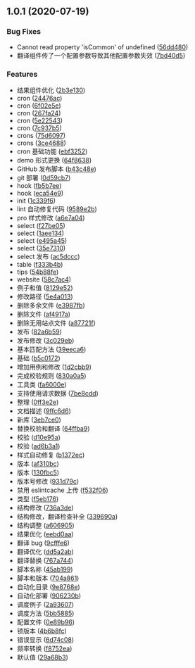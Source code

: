 ## 1.0.1 (2020-07-19)

### Bug Fixes

- Cannot read property 'isCommon' of undefined ([56dd480](https://github.com/ShawDanon/ant-design-bus/tree/master/commit/56dd480ff152fea83811ed3707f214d4040d7a60))
- 翻译组件传了一个配置参数导致其他配置参数失效 ([7bd40d5](https://github.com/ShawDanon/ant-design-bus/tree/master/commit/7bd40d5e7afff6f0add117b9874599ec890c7c8a))

### Features

- 结果组件优化 ([2b3e130](https://github.com/ShawDanon/ant-design-bus/tree/master/commit/2b3e130e1dfc479f49a658f4edd5937252d6e9fb))
- cron ([24476ac](https://github.com/ShawDanon/ant-design-bus/tree/master/commit/24476ac92e5e32a8fbb7e4d63abd96c5f5c51d5a))
- cron ([6f02e5e](https://github.com/ShawDanon/ant-design-bus/tree/master/commit/6f02e5e178132341e05f6449d7226ce9fc0d77f8))
- cron ([267fa24](https://github.com/ShawDanon/ant-design-bus/tree/master/commit/267fa2419f8313020d023455548076a468fcf99a))
- cron ([5e22543](https://github.com/ShawDanon/ant-design-bus/tree/master/commit/5e22543499e31c456fe24bcce7060cdce87e2828))
- cron ([7c937b5](https://github.com/ShawDanon/ant-design-bus/tree/master/commit/7c937b578374544e4904695213ef4fd6b9b5863e))
- crons ([75d6097](https://github.com/ShawDanon/ant-design-bus/tree/master/commit/75d6097d6ab150b308f128ea330c910e4b5ac577))
- crons ([3ce4688](https://github.com/ShawDanon/ant-design-bus/tree/master/commit/3ce4688f25354c68040478c54d478f877d65ddff))
- cron 基础功能 ([ebf3252](https://github.com/ShawDanon/ant-design-bus/tree/master/commit/ebf325235a31d191edc255b33d249ded4bd6e9d7))
- demo 形式更换 ([64f8638](https://github.com/ShawDanon/ant-design-bus/tree/master/commit/64f8638a4618e6359c2ad0f8c0a2b8fe91a4f4a7))
- GitHub 发布脚本 ([b43c48e](https://github.com/ShawDanon/ant-design-bus/tree/master/commit/b43c48e152b2d3bf5610b5c03fdbc64f04174c8e))
- git 部署 ([0d59cb7](https://github.com/ShawDanon/ant-design-bus/tree/master/commit/0d59cb7db84728313427436468a6230791b54e0d))
- hook ([fb5b7ee](https://github.com/ShawDanon/ant-design-bus/tree/master/commit/fb5b7eef9318eebd89ed49b72f57924f3bba7d25))
- hook ([eca54e9](https://github.com/ShawDanon/ant-design-bus/tree/master/commit/eca54e9eae7d17af6d26ae841b7d5d47e8209547))
- init ([1c339f6](https://github.com/ShawDanon/ant-design-bus/tree/master/commit/1c339f66e26804d3ea857d27f3d6061f2603ac3b))
- lint 自动修复代码 ([9589e2b](https://github.com/ShawDanon/ant-design-bus/tree/master/commit/9589e2b5440f10408a8ab86064de3c903c643112))
- pro 样式修改 ([a6e7a04](https://github.com/ShawDanon/ant-design-bus/tree/master/commit/a6e7a04b95c7f6fe600f2a7e5fc238e5e62a2919))
- select ([f27be05](https://github.com/ShawDanon/ant-design-bus/tree/master/commit/f27be059202968ca8600609222a980d9ea0a678e))
- select ([1aee134](https://github.com/ShawDanon/ant-design-bus/tree/master/commit/1aee134ba118f7858a2ff013566515a255cb45b4))
- select ([e495a45](https://github.com/ShawDanon/ant-design-bus/tree/master/commit/e495a453b28f11c053f3022230c3aa1e60c70fbb))
- select ([35e7310](https://github.com/ShawDanon/ant-design-bus/tree/master/commit/35e7310d88a734bf1f207677ae4c7b2a278dcb25))
- select 发布 ([ac5dccc](https://github.com/ShawDanon/ant-design-bus/tree/master/commit/ac5dccc400eca9b5701de7423a22726776d8c52a))
- table ([f333b4b](https://github.com/ShawDanon/ant-design-bus/tree/master/commit/f333b4b76d71b33ac360b0eda0e906d6362230e6))
- tips ([54b88fe](https://github.com/ShawDanon/ant-design-bus/tree/master/commit/54b88fe929f88ef8eb48e4d1856302ccde65cdeb))
- website ([58c7ac4](https://github.com/ShawDanon/ant-design-bus/tree/master/commit/58c7ac4364bbb645e89e39b690226ba2fc4ec180))
- 例子和值 ([8129e52](https://github.com/ShawDanon/ant-design-bus/tree/master/commit/8129e5288f4b4cdd7a22261b00a9967069a410d5))
- 修改路径 ([5e4a013](https://github.com/ShawDanon/ant-design-bus/tree/master/commit/5e4a01313effd80d0ef0cc191cc3273ce34123da))
- 删除多余文件 ([e3987fb](https://github.com/ShawDanon/ant-design-bus/tree/master/commit/e3987fb93fcf4fde3126d128a48a0382bd68cbd0))
- 删除文件 ([af4917a](https://github.com/ShawDanon/ant-design-bus/tree/master/commit/af4917a33f9ece1aefe3910917bc7545aeefd658))
- 删除无用站点文件 ([a87721f](https://github.com/ShawDanon/ant-design-bus/tree/master/commit/a87721fe0fcdf343ef0bfe435c29be1aacf92403))
- 发布 ([82a6b59](https://github.com/ShawDanon/ant-design-bus/tree/master/commit/82a6b59696887084272b80b03afb813e7f9eda12))
- 发布修改 ([3c029eb](https://github.com/ShawDanon/ant-design-bus/tree/master/commit/3c029ebd150cdfec81b4b66b106d4aff7a362f8d))
- 基本匹配方法 ([39eeca6](https://github.com/ShawDanon/ant-design-bus/tree/master/commit/39eeca68d7174c35d2605ef61e02145f5a42c73c))
- 基础 ([b5c0172](https://github.com/ShawDanon/ant-design-bus/tree/master/commit/b5c0172e4a0bceefb6d4c67cd19776d416195c9a))
- 增加用例和修改 ([1d2cbb9](https://github.com/ShawDanon/ant-design-bus/tree/master/commit/1d2cbb9a6741283c1232ffe62950261e265adcd3))
- 完成校验规则 ([830a0a5](https://github.com/ShawDanon/ant-design-bus/tree/master/commit/830a0a5c6756893c8e304bb75aee2eaf3baca870))
- 工具类 ([fa6000e](https://github.com/ShawDanon/ant-design-bus/tree/master/commit/fa6000ebb9672e741d2d40f8a817fbc6509ad552))
- 支持使用请求数据 ([7be8cdd](https://github.com/ShawDanon/ant-design-bus/tree/master/commit/7be8cdd773fc50eb7688835d64e35d2f59bae793))
- 整理 ([0ff3e2e](https://github.com/ShawDanon/ant-design-bus/tree/master/commit/0ff3e2e45ff204cadaa4044c680b0ac61f7e28d7))
- 文档描述 ([9ffc6d6](https://github.com/ShawDanon/ant-design-bus/tree/master/commit/9ffc6d62c0b8d4f86f1187c9d80f80b488ddb507))
- 新库 ([3eb7ce0](https://github.com/ShawDanon/ant-design-bus/tree/master/commit/3eb7ce0cf50c714478320069a01ab22185039a19))
- 替换校验和翻译 ([64ffba9](https://github.com/ShawDanon/ant-design-bus/tree/master/commit/64ffba9759ed1cc3a7172a046c4e80ab70d03deb))
- 校验 ([d10e95a](https://github.com/ShawDanon/ant-design-bus/tree/master/commit/d10e95a02be624b2bc78857e50e51a6eaf1b7712))
- 校验 ([ad6b3a1](https://github.com/ShawDanon/ant-design-bus/tree/master/commit/ad6b3a1dd3044fef3b97fabb9b4b083ac02bb761))
- 样式自动修复 ([b1372ec](https://github.com/ShawDanon/ant-design-bus/tree/master/commit/b1372ec14e9e9ba24253c3b61fbc414df79d2f52))
- 版本 ([af310bc](https://github.com/ShawDanon/ant-design-bus/tree/master/commit/af310bc4f7fdf34d3fac61c4d6f3903b9d72d101))
- 版本 ([130fbc5](https://github.com/ShawDanon/ant-design-bus/tree/master/commit/130fbc511be5295c4c7c891044b3d80165f21271))
- 版本号修改 ([931d79c](https://github.com/ShawDanon/ant-design-bus/tree/master/commit/931d79cd5fc256397df9f7ef162a9beca58646b0))
- 禁用 eslintcache 上传 ([f532f06](https://github.com/ShawDanon/ant-design-bus/tree/master/commit/f532f06c757d1a613ec521c8cd4251d7403f9ceb))
- 类型 ([f5eb176](https://github.com/ShawDanon/ant-design-bus/tree/master/commit/f5eb176b76cf2c567d33942e52aa28d7aa3c887a))
- 结构修改 ([736a3de](https://github.com/ShawDanon/ant-design-bus/tree/master/commit/736a3de4a51d7c4139bf80d9412d08b64dffd6b9))
- 结构修改，翻译检查补全 ([339690a](https://github.com/ShawDanon/ant-design-bus/tree/master/commit/339690add128e38cfa15e0525aa643e6201b8f55))
- 结构调整 ([a606905](https://github.com/ShawDanon/ant-design-bus/tree/master/commit/a60690592e5c2c8b1055d1dfe8d6145f4b2043c3))
- 结果优化 ([eebd0aa](https://github.com/ShawDanon/ant-design-bus/tree/master/commit/eebd0aadd265d89733238af65d90c9b1b90bdaf1))
- 翻译 bug ([9cfffe6](https://github.com/ShawDanon/ant-design-bus/tree/master/commit/9cfffe6b81afcc6e12cf69ae17feb3660d57331e))
- 翻译优化 ([dd5a2ab](https://github.com/ShawDanon/ant-design-bus/tree/master/commit/dd5a2abe2423a140309971424c0ec30199c882e7))
- 翻译替换 ([767a744](https://github.com/ShawDanon/ant-design-bus/tree/master/commit/767a744517f2e57a2afa3b903bd8ce80c52eb0e7))
- 脚本名称 ([45ab199](https://github.com/ShawDanon/ant-design-bus/tree/master/commit/45ab199e479d969d2cc1e0507a36cca8153a0a64))
- 脚本和版本 ([704a861](https://github.com/ShawDanon/ant-design-bus/tree/master/commit/704a861d7e7328b35674b7ab1b80ff8bb26777d9))
- 自动化目录 ([9e8768e](https://github.com/ShawDanon/ant-design-bus/tree/master/commit/9e8768e23409bbd832239cf99b8f11727254241d))
- 自动化部署 ([906230b](https://github.com/ShawDanon/ant-design-bus/tree/master/commit/906230be4acea0a756b2422dd2edf974f6cdec26))
- 调度例子 ([2a93607](https://github.com/ShawDanon/ant-design-bus/tree/master/commit/2a9360768585baf668932fccb76f79302a8f5118))
- 调度方法 ([5bb5885](https://github.com/ShawDanon/ant-design-bus/tree/master/commit/5bb58852c4d4420d4ab27c95400fbdd7f0cf5278))
- 配置文件 ([0e89b96](https://github.com/ShawDanon/ant-design-bus/tree/master/commit/0e89b9661d1168099543552f12ad2f905606b4f7))
- 锁版本 ([4b6b8fc](https://github.com/ShawDanon/ant-design-bus/tree/master/commit/4b6b8fc9f0e5d72335231be661479ab78fe9a0d1))
- 错误显示 ([6d74c08](https://github.com/ShawDanon/ant-design-bus/tree/master/commit/6d74c086d7261d47592083023ceddae617b8248c))
- 频率转换 ([f8752ea](https://github.com/ShawDanon/ant-design-bus/tree/master/commit/f8752eaa503e68cbd8f8c411dd8e92c022ce39e7))
- 默认值 ([29a68b3](https://github.com/ShawDanon/ant-design-bus/tree/master/commit/29a68b337c6390acf43af47fe37a182632455eb2))
